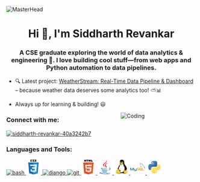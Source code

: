 ![MasterHead](https://upload.wikimedia.org/wikipedia/commons/7/7e/Knowledge_Is_Human_Homepage_Animated_Banner.gif)
<h1 align="center">Hi 👋, I'm Siddharth Revankar</h1>
<h3 align="center">A CSE graduate exploring the world of data analytics & engineering 🚀. I love building cool stuff—from web apps and Python automation to data pipelines.</h3>

- 🔍 Latest project: [WeatherStream: Real-Time Data Pipeline & Dashboard](https://github.com/sid-revankar/weatherstream-pipeline) – because weather data deserves some analytics too! ⛅📊

- Always up for learning & building! 😃

<img align="right" alt="Coding" width="200" src="https://media0.giphy.com/media/v1.Y2lkPTc5MGI3NjExNzIxa3J5dDM5MDFhdnh3dHJpaW1hZm5zMXc0cDNuaHExMXJ5OXd6NyZlcD12MV9pbnRlcm5hbF9naWZfYnlfaWQmY3Q9Zw/vs5y14mkgmZOVukgmE/giphy.webp">

<h3 align="left">Connect with me:</h3>
<p align="left">
<a href="https://linkedin.com/in/siddharth-revankar-40a3242b7" target="blank"><img align="center" src="https://raw.githubusercontent.com/rahuldkjain/github-profile-readme-generator/master/src/images/icons/Social/linked-in-alt.svg" alt="siddharth-revankar-40a3242b7" height="30" width="40" /></a>
</p>

<h3 align="left">Languages and Tools:</h3>
<p align="left"> <a href="https://www.gnu.org/software/bash/" target="_blank" rel="noreferrer"> <img src="https://www.vectorlogo.zone/logos/gnu_bash/gnu_bash-icon.svg" alt="bash" width="40" height="40"/> </a> <a href="https://www.w3schools.com/css/" target="_blank" rel="noreferrer"> <img src="https://raw.githubusercontent.com/devicons/devicon/master/icons/css3/css3-original-wordmark.svg" alt="css3" width="40" height="40"/> </a> <a href="https://www.djangoproject.com/" target="_blank" rel="noreferrer"> <img src="https://cdn.worldvectorlogo.com/logos/django.svg" alt="django" width="40" height="40"/> </a> <a href="https://git-scm.com/" target="_blank" rel="noreferrer"> <img src="https://www.vectorlogo.zone/logos/git-scm/git-scm-icon.svg" alt="git" width="40" height="40"/> </a> <a href="https://www.w3.org/html/" target="_blank" rel="noreferrer"> <img src="https://raw.githubusercontent.com/devicons/devicon/master/icons/html5/html5-original-wordmark.svg" alt="html5" width="40" height="40"/> </a> <a href="https://www.java.com" target="_blank" rel="noreferrer"> <img src="https://raw.githubusercontent.com/devicons/devicon/master/icons/java/java-original.svg" alt="java" width="40" height="40"/> </a> <a href="https://www.linux.org/" target="_blank" rel="noreferrer"> <img src="https://raw.githubusercontent.com/devicons/devicon/master/icons/linux/linux-original.svg" alt="linux" width="40" height="40"/> </a> <a href="https://www.mysql.com/" target="_blank" rel="noreferrer"> <img src="https://raw.githubusercontent.com/devicons/devicon/master/icons/mysql/mysql-original-wordmark.svg" alt="mysql" width="40" height="40"/> </a> <a href="https://www.python.org" target="_blank" rel="noreferrer"> <img src="https://raw.githubusercontent.com/devicons/devicon/master/icons/python/python-original.svg" alt="python" width="40" height="40"/> </a> </p>

